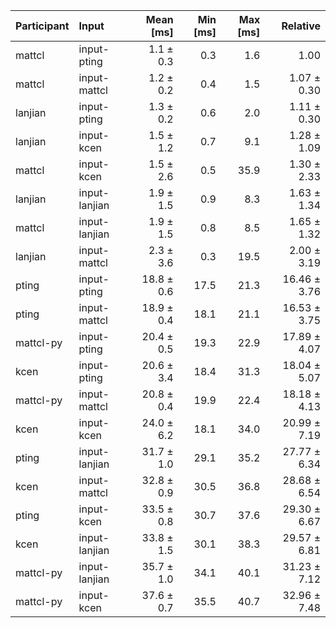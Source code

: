 | Participant | Input | Mean [ms] | Min [ms] | Max [ms] | Relative |
|:---|:---|---:|---:|---:|---:|
| mattcl | input-pting | 1.1 ± 0.3 | 0.3 | 1.6 | 1.00 |
| mattcl | input-mattcl | 1.2 ± 0.2 | 0.4 | 1.5 | 1.07 ± 0.30 |
| lanjian | input-pting | 1.3 ± 0.2 | 0.6 | 2.0 | 1.11 ± 0.30 |
| lanjian | input-kcen | 1.5 ± 1.2 | 0.7 | 9.1 | 1.28 ± 1.09 |
| mattcl | input-kcen | 1.5 ± 2.6 | 0.5 | 35.9 | 1.30 ± 2.33 |
| lanjian | input-lanjian | 1.9 ± 1.5 | 0.9 | 8.3 | 1.63 ± 1.34 |
| mattcl | input-lanjian | 1.9 ± 1.5 | 0.8 | 8.5 | 1.65 ± 1.32 |
| lanjian | input-mattcl | 2.3 ± 3.6 | 0.3 | 19.5 | 2.00 ± 3.19 |
| pting | input-pting | 18.8 ± 0.6 | 17.5 | 21.3 | 16.46 ± 3.76 |
| pting | input-mattcl | 18.9 ± 0.4 | 18.1 | 21.1 | 16.53 ± 3.75 |
| mattcl-py | input-pting | 20.4 ± 0.5 | 19.3 | 22.9 | 17.89 ± 4.07 |
| kcen | input-pting | 20.6 ± 3.4 | 18.4 | 31.3 | 18.04 ± 5.07 |
| mattcl-py | input-mattcl | 20.8 ± 0.4 | 19.9 | 22.4 | 18.18 ± 4.13 |
| kcen | input-kcen | 24.0 ± 6.2 | 18.1 | 34.0 | 20.99 ± 7.19 |
| pting | input-lanjian | 31.7 ± 1.0 | 29.1 | 35.2 | 27.77 ± 6.34 |
| kcen | input-mattcl | 32.8 ± 0.9 | 30.5 | 36.8 | 28.68 ± 6.54 |
| pting | input-kcen | 33.5 ± 0.8 | 30.7 | 37.6 | 29.30 ± 6.67 |
| kcen | input-lanjian | 33.8 ± 1.5 | 30.1 | 38.3 | 29.57 ± 6.81 |
| mattcl-py | input-lanjian | 35.7 ± 1.0 | 34.1 | 40.1 | 31.23 ± 7.12 |
| mattcl-py | input-kcen | 37.6 ± 0.7 | 35.5 | 40.7 | 32.96 ± 7.48 |
